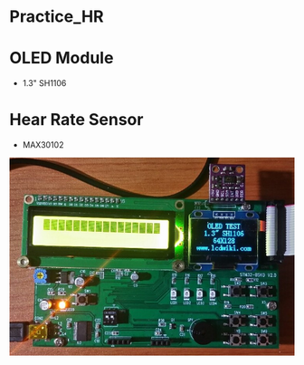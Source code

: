 # Practice_HR

# OLED Module
- 1.3" SH1106

# Hear Rate Sensor
- MAX30102

![STM32 BSKO Board](./image/BSKO_OLED_SH1106_2.jpg)
